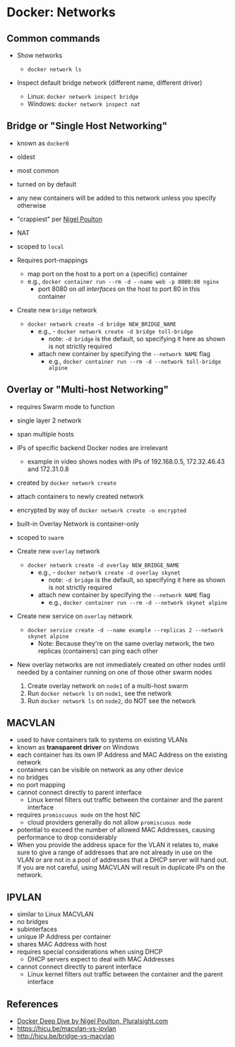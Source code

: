 # Docker: Networks

## Common commands

- Show networks
  - `docker network ls`

- Inspect default bridge network (different name, different driver)
  - Linux: `docker network inspect bridge`
  - Windows: `docker network inspect nat`

## Bridge or "Single Host Networking"

- known as `docker0`
- oldest
- most common
- turned on by default
- any new containers will be added to this network unless you specify
  otherwise
- "crappiest" per [Nigel Poulton](#references)
- NAT
- scoped to `local`
- Requires port-mappings
  - map port on the host to a port on a (specific) container
  - e.g., `docker container run --rm -d --name web -p 8080:80 nginx`
    - port 8080 on *all interfaces* on the host to port 80 in this container

- Create new `bridge` network
  - `docker network create -d bridge NEW_BRIDGE_NAME`
    - e.g., - `docker network create -d bridge toll-bridge`
      - note: `-d bridge` is the default, so specifying it here as shown is not
        strictly required
    - attach new container by specifying the `--network NAME` flag
      - e.g., `docker container run --rm -d --network toll-bridge alpine`

## Overlay or "Multi-host Networking"

- requires Swarm mode to function
- single layer 2 network
- span multiple hosts
- IPs of specific backend Docker nodes are irrelevant
  - example in video shows nodes with IPs of 192.168.0.5, 172.32.46.43 and
    172.31.0.8
- created by `docker network create`
- attach containers to newly created network
- encrypted by way of `docker network create -o encrypted`
- built-in Overlay Network is container-only
- scoped to `swarm`

- Create new `overlay` network
  - `docker network create -d overlay NEW_BRIDGE_NAME`
    - e.g., - `docker network create -d overlay skynet`
      - note: `-d bridge` is the default, so specifying it here as shown is not
        strictly required
    - attach new container by specifying the `--network NAME` flag
      - e.g., `docker container run --rm -d --network skynet alpine`

- Create new service on `overlay` network
  - `docker service create -d --name example --replicas 2 --network skynet alpine`
    - Note: Because they're on the same overlay network, the two replicas
      (containers) can ping each other

- New overlay networks are not immediately created on other nodes until needed
  by a container running on one of those other swarm nodes
  1. Create overlay network on `node1` of a multi-host swarm
  1. Run `docker network ls` on `node1`, see the network
  1. Run `docker network ls` on `node2`, do NOT see the network

## MACVLAN

- used to have containers talk to systems on existing VLANs
- known as **transparent driver** on Windows
- each container has its own IP Address and MAC Address on the existing network
- containers can be visible on network as any other device
- no bridges
- no port mapping
- cannot connect directly to parent interface
  - Linux kernel filters out traffic between the container and the parent interface
- requires `promiscuous mode` on the host NIC
  - cloud providers generally do not allow `promiscuous mode`
- potential to exceed the number of allowed MAC Addresses, causing performance
  to drop considerably
- When you provide the address space for the VLAN it relates to, make sure to
  give a range of addresses that are not already in use on the VLAN or are not
  in a pool of addresses that a DHCP server will hand out. If you are not
  careful, using MACVLAN will result in duplicate IPs on the network.

## IPVLAN

- similar to Linux MACVLAN
- no bridges
- subinterfaces
- unique IP Address per container
- shares MAC Address with host
- requires special considerations when using DHCP
  - DHCP servers expect to deal with MAC Addresses
- cannot connect directly to parent interface
  - Linux kernel filters out traffic between the container and the parent interface

## References

- [Docker Deep Dive by Nigel Poulton, Pluralsight.com](https://www.pluralsight.com/courses/docker-deep-dive-update)
- <https://hicu.be/macvlan-vs-ipvlan>
- <http://hicu.be/bridge-vs-macvlan>
